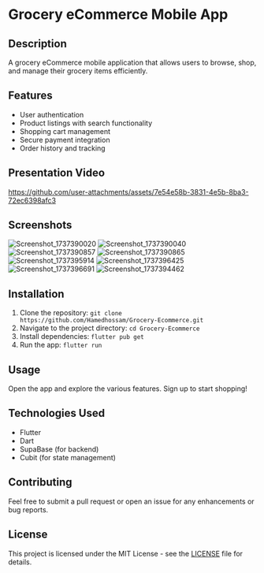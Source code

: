 # Grocery eCommerce Mobile App

## Description
A grocery eCommerce mobile application that allows users to browse, shop, and manage their grocery items efficiently. 

## Features
- User authentication
- Product listings with search functionality
- Shopping cart management
- Secure payment integration
- Order history and tracking

## Presentation Video
https://github.com/user-attachments/assets/7e54e58b-3831-4e5b-8ba3-72ec6398afc3



## Screenshots
![Screenshot_1737390020](https://github.com/user-attachments/assets/167f251d-0a40-4a11-8592-9068f78fa1be)
![Screenshot_1737390040](https://github.com/user-attachments/assets/7749749b-dcc1-4f36-93b9-fbd7a0ab01df)
![Screenshot_1737390857](https://github.com/user-attachments/assets/07009f69-2454-4abf-ae33-519330cb4189)
![Screenshot_1737390865](https://github.com/user-attachments/assets/65fcf92f-2fc0-4525-900a-8e47a77fec96)
![Screenshot_1737395914](https://github.com/user-attachments/assets/76bf81d5-665f-41dd-a6d7-adf0f4504610)
![Screenshot_1737396425](https://github.com/user-attachments/assets/4c10d7be-4844-4f2c-b8a6-a778d73ff969)
![Screenshot_1737396691](https://github.com/user-attachments/assets/2a467373-45cd-4494-8755-c6811d28733f)
![Screenshot_1737394462](https://github.com/user-attachments/assets/e6fcb1f3-e619-4393-b873-c2c8abfb6a6e)


## Installation
1. Clone the repository: `git clone https://github.com/Hamedhossam/Grocery-Ecommerce.git`
2. Navigate to the project directory: `cd Grocery-Ecommerce`
3. Install dependencies: `flutter pub get`
4. Run the app: `flutter run`

## Usage
Open the app and explore the various features. Sign up to start shopping!

## Technologies Used
- Flutter
- Dart
- SupaBase (for backend)
- Cubit (for state management)

## Contributing
Feel free to submit a pull request or open an issue for any enhancements or bug reports.

## License
This project is licensed under the MIT License - see the [LICENSE](LICENSE) file for details.
